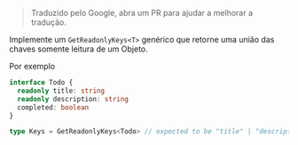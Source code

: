 <!--info-header-start-->
<!--info-header-end-->

> Traduzido pelo Google, abra um PR para ajudar a melhorar a tradução.

Implemente um `GetReadonlyKeys<T>` genérico que retorne uma união das chaves somente leitura de um Objeto.

Por exemplo

```ts
interface Todo {
  readonly title: string
  readonly description: string
  completed: boolean
}

type Keys = GetReadonlyKeys<Todo> // expected to be "title" | "description"
```

<!--info-footer-start-->
<!--info-footer-end-->
